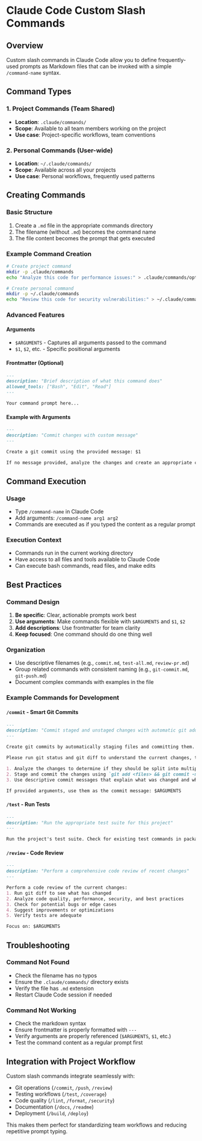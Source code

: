 # Claude Code Custom Slash Commands

## Overview

Custom slash commands in Claude Code allow you to define frequently-used prompts as Markdown files that can be invoked with a simple `/command-name` syntax.

## Command Types

### 1. Project Commands (Team Shared)
- **Location**: `.claude/commands/`
- **Scope**: Available to all team members working on the project
- **Use case**: Project-specific workflows, team conventions

### 2. Personal Commands (User-wide)
- **Location**: `~/.claude/commands/`
- **Scope**: Available across all your projects
- **Use case**: Personal workflows, frequently used patterns

## Creating Commands

### Basic Structure
1. Create a `.md` file in the appropriate commands directory
2. The filename (without `.md`) becomes the command name
3. The file content becomes the prompt that gets executed

### Example Command Creation
```bash
# Create project command
mkdir -p .claude/commands
echo "Analyze this code for performance issues:" > .claude/commands/optimize.md

# Create personal command
mkdir -p ~/.claude/commands
echo "Review this code for security vulnerabilities:" > ~/.claude/commands/security-review.md
```

### Advanced Features

#### Arguments
- `$ARGUMENTS` - Captures all arguments passed to the command
- `$1`, `$2`, etc. - Specific positional arguments

#### Frontmatter (Optional)
```markdown
---
description: "Brief description of what this command does"
allowed_tools: ["Bash", "Edit", "Read"]
---

Your command prompt here...
```

#### Example with Arguments
```markdown
---
description: "Commit changes with custom message"
---

Create a git commit using the provided message: $1

If no message provided, analyze the changes and create an appropriate commit message.
```

## Command Execution

### Usage
- Type `/command-name` in Claude Code
- Add arguments: `/command-name arg1 arg2`
- Commands are executed as if you typed the content as a regular prompt

### Execution Context
- Commands run in the current working directory
- Have access to all files and tools available to Claude Code
- Can execute bash commands, read files, and make edits

## Best Practices

### Command Design
1. **Be specific**: Clear, actionable prompts work best
2. **Use arguments**: Make commands flexible with `$ARGUMENTS` and `$1`, `$2`
3. **Add descriptions**: Use frontmatter for team clarity
4. **Keep focused**: One command should do one thing well

### Organization
- Use descriptive filenames (e.g., `commit.md`, `test-all.md`, `review-pr.md`)
- Group related commands with consistent naming (e.g., `git-commit.md`, `git-push.md`)
- Document complex commands with examples in the file

### Example Commands for Development

#### `/commit` - Smart Git Commits
```markdown
---
description: "Commit staged and unstaged changes with automatic git add && git commit"
---

Create git commits by automatically staging files and committing them. If changes span multiple logical areas, split into separate commits. Otherwise, create a single commit. Use only "Generated with Claude" as attribution.

Please run git status and git diff to understand the current changes, then:

1. Analyze the changes to determine if they should be split into multiple logical commits
2. Stage and commit the changes using `git add <files> && git commit -m "commit message"`
3. Use descriptive commit messages that explain what was changed and why

If provided arguments, use them as the commit message: $ARGUMENTS
```

#### `/test` - Run Tests
```markdown
---
description: "Run the appropriate test suite for this project"
---

Run the project's test suite. Check for existing test commands in package.json, pyproject.toml, or other configuration files, then execute the appropriate test command.
```

#### `/review` - Code Review
```markdown
---
description: "Perform a comprehensive code review of recent changes"
---

Perform a code review of the current changes:
1. Run git diff to see what has changed
2. Analyze code quality, performance, security, and best practices
3. Check for potential bugs or edge cases
4. Suggest improvements or optimizations
5. Verify tests are adequate

Focus on: $ARGUMENTS
```

## Troubleshooting

### Command Not Found
- Check the filename has no typos
- Ensure the `.claude/commands/` directory exists
- Verify the file has `.md` extension
- Restart Claude Code session if needed

### Command Not Working
- Check the markdown syntax
- Ensure frontmatter is properly formatted with `---`
- Verify arguments are properly referenced (`$ARGUMENTS`, `$1`, etc.)
- Test the command content as a regular prompt first

## Integration with Project Workflow

Custom slash commands integrate seamlessly with:
- Git operations (`/commit`, `/push`, `/review`)
- Testing workflows (`/test`, `/coverage`)
- Code quality (`/lint`, `/format`, `/security`)
- Documentation (`/docs`, `/readme`)
- Deployment (`/build`, `/deploy`)

This makes them perfect for standardizing team workflows and reducing repetitive prompt typing.
